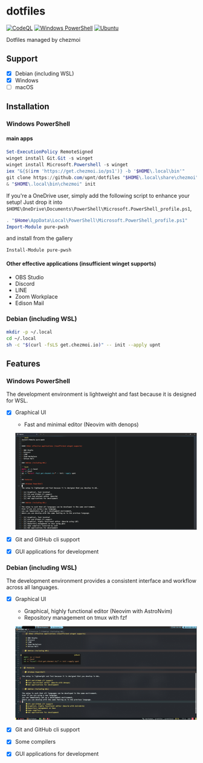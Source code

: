 # dotfiles

[![CodeQL](https://github.com/upnt/dotfiles/actions/workflows/github-code-scanning/codeql/badge.svg)](https://github.com/upnt/dotfiles/actions/workflows/github-code-scanning/codeql)
[![Windows PowerShell](https://github.com/upnt/dotfiles/actions/workflows/windows-installation.yml/badge.svg)](https://github.com/upnt/dotfiles/actions/workflows/windows-installation.yml)
[![Ubuntu](https://github.com/upnt/dotfiles/actions/workflows/ubuntu-installation.yml/badge.svg)](https://github.com/upnt/dotfiles/actions/workflows/ubuntu-installation.yml)

Dotfiles managed by chezmoi

## Support

- [x] Debian (including WSL)
- [x] Windows
- [ ] macOS

## Installation

### Windows PowerShell

#### main apps

```powershell
Set-ExecutionPolicy RemoteSigned
winget install Git.Git -s winget
winget install Microsoft.Powershell -s winget
iex "&{$(irm 'https://get.chezmoi.io/ps1')} -b '$HOME\.local\bin'"
git clone https://github.com/upnt/dotfiles "$HOME\.local\share\chezmoi"
& "$HOME\.local\bin\chezmoi" init
```

If you're a OneDrive user, simply add the following script to enhance your setup!
Just drop it into
`$HOME\OneDrive\Documents\PowerShell\Microsoft.PowerShell_profile.ps1`,

```powershell:Microsoft.PowerShell_profile.ps1
. "$Home\AppData\Local\PowerShell\Microsoft.PowerShell_profile.ps1"
Import-Module pure-pwsh
```

and install from the gallery

```pwsh
Install-Module pure-pwsh
```

#### Other effective applications (insufficient winget supports)

- OBS Studio
- Discord
- LINE
- Zoom Workplace
- Edison Mail

### Debian (including WSL)

```bash
mkdir -p ~/.local
cd ~/.local
sh -c "$(curl -fsLS get.chezmoi.io)" -- init --apply upnt
```

## Features

### Windows PowerShell

The development environment is lightweight and fast because it is designed for WSL.

- [x] Graphical UI

  - Fast and minimal editor (Neovim with denops)

  ![ui](./images/windows_ui.png)

- [x] Git and GitHub cli support
- [x] GUI applications for development

### Debian (including WSL)

The development environment provides a consistent interface and workflow across all languages.

- [x] Graphical UI

  - Graphical, highly functional editor (Neovim with AstroNvim)
  - Repository management on tmux with fzf

  ![ui](./images/linux_ui.png)

- [x] Git and GitHub cli support
- [x] Some compilers
- [x] GUI applications for development
